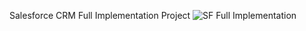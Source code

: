 Salesforce CRM Full Implementation Project
![SF Full Implementation](https://github.com/user-attachments/assets/3d94a591-f4d7-4cac-a1b3-50170e30f7b2)


